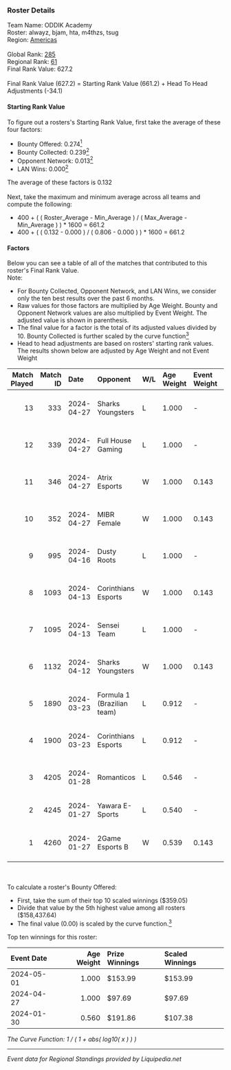 ### Roster Details<br />
Team Name: ODDIK Academy<br />
Roster: alwayz, bjam, hta, m4thzs, tsug<br />
Region: [Americas]( ../standings_americas.md)<br />
<br />
Global Rank: [285](../standings_global.md)<br />
Regional Rank: [61]( ../standings_americas.md)<br />
Final Rank Value:  627.2<br />
<br />
Final Rank Value (627.2) = Starting Rank Value (661.2) + Head To Head Adjustments (-34.1)<br />

#### Starting Rank Value<br />
To figure out a rosters's Starting Rank Value, first take the average of these four factors:<br />
- Bounty Offered: 0.274[<sup>1</sup>](#table2)
- Bounty Collected: 0.239[<sup>2</sup>](#table1)
- Opponent Network: 0.013[<sup>2</sup>](#table1)
- LAN Wins: 0.000[<sup>2</sup>](#table1)

The average of these factors is 0.132<br />
<br />
Next, take the maximum and minimum average across all teams and compute the following:<br />
- 400 + ( ( Roster_Average - Min_Average ) / ( Max_Average - Min_Average ) ) * 1600 = 661.2
- 400 + ( ( 0.132 - 0.000 ) / ( 0.806 - 0.000 ) ) * 1600 = 661.2


#### Factors<br />
Below you can see a table of all of the matches that contributed to this roster's Final Rank Value.<br />
Note:<br />

- For Bounty Collected, Opponent Network, and LAN Wins, we consider only the ten best results over the past 6 months.
- Raw values for those factors are multiplied by Age Weight. Bounty and Opponent Network values are also multiplied by Event Weight. The adjusted value is shown in parenthesis.
- The final value for a factor is the total of its adjusted values divided by 10. Bounty Collected is further scaled by the curve function[<sup>3</sup>](#curveFunction)
- Head to head adjustments are based on rosters' starting rank values. The results shown below are adjusted by Age Weight and not Event Weight
<span id="table1"></span><br />


| Match Played | Match ID | Date       | Opponent                   | W/L | Age Weight | Event Weight | Bounty Collected | Opponent Network | LAN Wins  | H2H Adj. | Roster                                |
| -: | -: | :- | :- | :- | :- | :- | :- | :- | :- | -: | :- |
|           13 |      333 | 2024-04-27 | Sharks Youngsters          | L   | 1.000      | -            | -                | -                | -         |   -16.37 | alwayz, bjam, hta, m4thzs, tsug       |
|           12 |      339 | 2024-04-27 | Full House Gaming          | L   | 1.000      | -            | -                | -                | -         |   -15.45 | alwayz, bjam, hta, m4thzs, tsug       |
|           11 |      346 | 2024-04-27 | Atrix Esports              | W   | 1.000      | 0.143        | 0.010 (0.001)    | 0.165 (0.024)    | 0 (0.000) |    16.99 | alwayz, bjam, hta, m4thzs, tsug       |
|           10 |      352 | 2024-04-27 | MIBR Female                | W   | 1.000      | 0.143        | 0.027 (0.004)    | 0.199 (0.028)    | 0 (0.000) |    19.22 | alwayz, bjam, hta, m4thzs, tsug       |
|            9 |      995 | 2024-04-16 | Dusty Roots                | L   | 1.000      | -            | -                | -                | -         |   -14.86 | alwayz, bjam, hta, m4thzs, tsug       |
|            8 |     1093 | 2024-04-13 | Corinthians Esports        | W   | 1.000      | 0.143        | 0.005 (0.001)    | 0.346 (0.049)    | 0 (0.000) |    17.11 | alwayz, bjam, hta, m4thzs, tsug       |
|            7 |     1095 | 2024-04-13 | Sensei Team                | L   | 1.000      | -            | -                | -                | -         |   -11.72 | alwayz, bjam, hta, m4thzs, tsug       |
|            6 |     1132 | 2024-04-12 | Sharks Youngsters          | W   | 1.000      | 0.143        | 0.004 (0.001)    | 0.211 (0.030)    | 0 (0.000) |    15.68 | alwayz, bjam, hta, m4thzs, tsug       |
|            5 |     1890 | 2024-03-23 | Formula 1 (Brazilian team) | L   | 0.912      | -            | -                | -                | -         |   -19.58 | alwayz, bjam, hta, m4thzs, tsug       |
|            4 |     1900 | 2024-03-23 | Corinthians Esports        | L   | 0.912      | -            | -                | -                | -         |   -13.53 | alwayz, bjam, hta, m4thzs, tsug       |
|            3 |     4205 | 2024-01-28 | Romanticos                 | L   | 0.546      | -            | -                | -                | -         |    -7.88 | Lukita, ronazik, Skr, Tatu, will1ZERA |
|            2 |     4245 | 2024-01-27 | Yawara E-Sports            | L   | 0.540      | -            | -                | -                | -         |    -6.83 | j0w, lash, PremiuM, ritz, stAx        |
|            1 |     4260 | 2024-01-27 | 2Game Esports B            | W   | 0.539      | 0.143        | 0.000 (0.000)    | 0.000 (0.000)    | 0 (0.000) |     3.11 | alwayz, bjam, gaard, hta, tsug        |

<br />
<span id="table2"></span><br />
To calculate a roster's Bounty Offered:<br />

- First, take the sum of their top 10 scaled winnings ($359.05)
- Divide that value by the 5th highest value among all rosters ($158,437.64)
- The final value (0.00) is scaled by the curve function.[<sup>3</sup>](#curveFunction)

Top ten winnings for this roster:<br />

| Event Date | Age Weight | Prize Winnings | Scaled Winnings |
| :- | -: | :- | :- |
| 2024-05-01 |      1.000 | $153.99        | $153.99         |
| 2024-04-27 |      1.000 | $97.69         | $97.69          |
| 2024-01-30 |      0.560 | $191.86        | $107.38         |


<span id="curveFunction"></span>_The Curve Function: 1 / ( 1 + abs( log10( x ) ) )_<br />

---
_Event data for Regional Standings provided by Liquipedia.net_<br />

